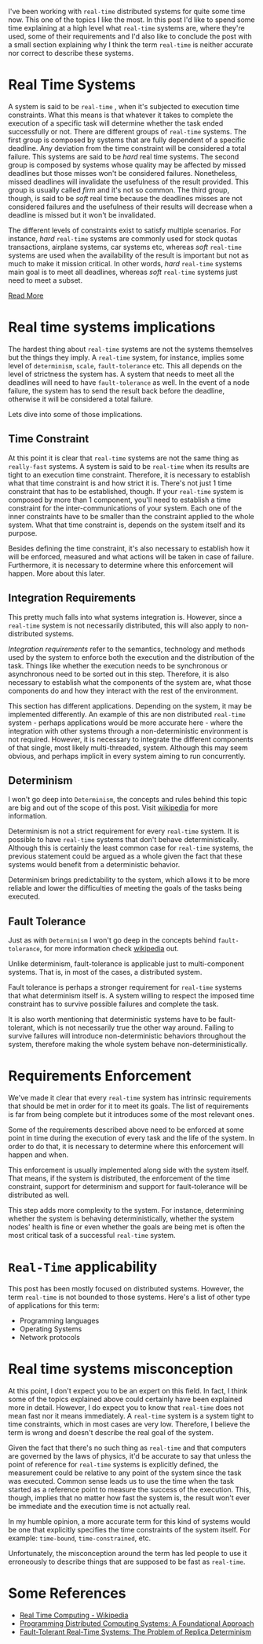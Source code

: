 <!---
$"metadata"$
{
  "md": true,
  "title": "Real-Time Systems: High level introduction",
  "draft": false,
  "slug": "high-level-real-time-systems",
  "tags": [
    "openstack",
    "real-time",
    "distributed",
	"python"
  ]
}
$"metadata"$
-->

I've been working with `real-time` distributed systems for quite some time
now. This one of the topics I like the most. In this post I'd like to
spend some time explaining at a high level what `real-time` systems are, where
they're used, some of their requirements and I'd also like to conclude the post
with a small section explaining why I think the term `real-time` is neither
accurate nor correct to describe these systems.


Real Time Systems
=================

A system is said to be `real-time` , when it's subjected to execution time
constraints. What this means is that whatever it takes to complete the
execution of a specific task will determine whether the task ended successfully
or not. There are different groups of `real-time` systems.  The first group is
composed by systems that are fully dependent of a specific deadline. Any
deviation from the time constraint will be considered a total failure. This
systems are said to be *hard* real time systems. The second group is composed
by systems whose quality may be affected by missed deadlines but those misses
won't be considered failures. Nonetheless, missed deadlines will invalidate the
usefulness of the result provided. This group is usually called *firm* and it's
not so common. The third group, though, is said to be *soft* real time because
the deadlines misses are not considered failures and the usefulness of their
results will decrease when a deadline is missed but it won't be invalidated.

The different levels of constraints exist to satisfy multiple scenarios. For
instance, *hard* `real-time` systems are commonly used for stock quotas
transactions, airplane systems, car systems etc, whereas *soft* `real-time`
systems are used when the availability of the result is important but not as
much to make it mission critical. In other words, *hard* `real-time` systems
main goal is to meet all deadlines, whereas *soft* `real-time` systems just
need to meet a subset.

[Read More](http://en.wikipedia.org/wiki/Real-time_computing)

Real time systems implications
==============================

The hardest thing about `real-time` systems are not the systems themselves but
the things they imply. A `real-time` system, for instance, implies some level
of `determinism`, `scale`, `fault-tolerance` etc. This all depends on the level
of strictness the system has. A system that needs to meet all the deadlines
will need to have `fault-tolerance` as well. In the event of a node failure,
the system has to send the result back before the deadline, otherwise it will
be considered a total failure.

Lets dive into some of those implications.


Time Constraint
---------------

At this point it is clear that `real-time` systems are not the same thing as
`really-fast` systems. A system is said to be `real-time` when its results are
tight to an execution time constraint. Therefore, it is necessary to establish
what that time constraint is and how strict it is. There's not just 1 time
constraint that has to be established, though. If your `real-time` system is
composed by more than 1 component, you'll need to establish a time constraint
for the inter-communications of your system. Each one of the inner constraints
have to be smaller than the constraint applied to the whole system. What that
time constraint is, depends on the system itself and its purpose.

Besides defining the time constraint, it's also necessary to establish how it
will be enforced, measured and what actions will be taken in case of
failure. Furthermore, it is necessary to determine where this enforcement will
happen. More about this later.


Integration Requirements
-------------------------

This pretty much falls into what systems integration is. However, since a
`real-time` system is not necessarily distributed, this will also apply to
non-distributed systems.

*Integration requirements* refer to the semantics, technology and methods used
by the system to enforce both the execution and the distribution of the
task. Things like whether the execution needs to be synchronous or asynchronous
need to be sorted out in this step. Therefore, it is also necessary to
establish what the components of the system are, what those components do and
how they interact with the rest of the environment.

This section has different applications. Depending on the system, it may be
implemented differently. An example of this are non distributed `real-time`
system - perhaps applications would be more accurate here - where the
integration with other systems through a non-deterministic environment is not
required. However, it is necessary to integrate the different components of
that single, most likely multi-threaded, system. Although this may seem
obvious, and perhaps implicit in every system aiming to run concurrently.


Determinism
-----------

I won't go deep into `Determinism`, the concepts and rules behind this topic
are big and out of the scope of this post. Visit [wikipedia](http://en.wikipedia.org/wiki/Determinism_%28disambiguation%29#Computer_science) for more information.

Determinism is not a strict requirement for every `real-time` system. It is
possible to have `real-time` systems that don't behave
deterministically. Although this is certainly the least common case for
`real-time` systems, the previous statement could be argued as a whole given
the fact that these systems would benefit from a deterministic behavior.

Determinism brings predictability to the system, which allows it to be more
reliable and lower the difficulties of meeting the goals of the tasks being
executed.


Fault Tolerance
---------------

Just as with `Determinism` I won't go deep in the concepts behind
`fault-tolerance`, for more information check [wikipedia](http://en.wikipedia.org/wiki/Fault_tolerance) out.

Unlike determinism, fault-tolerance is applicable just to multi-component
systems. That is, in most of the cases, a distributed system.

Fault tolerance is perhaps a stronger requirement for `real-time` systems that
what determinism itself is. A system willing to respect the imposed time
constraint has to survive possible failures and complete the task.

It is also worth mentioning that deterministic systems have to be
fault-tolerant, which is not necessarily true the other way around. Failing to
survive failures will introduce non-deterministic behaviors throughout the
system, therefore making the whole system behave non-deterministically.


Requirements Enforcement
========================

We've made it clear that every `real-time` system has intrinsic requirements
that should be met in order for it to meet its goals. The list of requirements
is far from being complete but it introduces some of the most relevant ones.

Some of the requirements described above need to be enforced at some point in
time during the execution of every task and the life of the system. In order to
do that, it is necessary to determine where this enforcement will happen and
when.

This enforcement is usually implemented along side with the system itself. That
means, if the system is distributed, the enforcement of the time constraint,
support for determinism and support for fault-tolerance will be distributed as well.

This step adds more complexity to the system. For instance, determining whether
the system is behaving deterministically, whether the system nodes' health is
fine or even whether the goals are being met is often the most critical task of
a successful `real-time` system.



`Real-Time` applicability
=========================

This post has been mostly focused on distributed systems. However, the term
`real-time` is not bounded to those systems. Here's a list of other type of
applications for this term:

* Programming languages
* Operating Systems
* Network protocols


Real time systems misconception
===============================

At this point, I don't expect you to be an expert on this field. In fact, I
think some of the topics explained above could certainly have been explained
more in detail. However, I do expect you to know that `real-time` does not mean
fast nor it means immediately. A `real-time` system is a system tight to time
constraints, which in most cases are very low. Therefore, I believe the term is
wrong and doesn't describe the real goal of the system.

Given the fact that there's no such thing as `real-time` and that computers are
governed by the laws of physics, it'd be accurate to say that unless the point
of reference for `real-time` systems is explicitly defined, the measurement
could be relative to any point of the system since the task was
executed. Common sense leads us to use the time when the task started as a
reference point to measure the success of the execution. This, though, implies
that no matter how fast the system is, the result won't ever be immediate and
the execution time is not actually real.

In my humble opinion, a more accurate term for this kind of systems would be
one that explicitly specifies the time constraints of the system itself. For
example: `time-bound`, `time-constrained`, etc.

Unfortunately, the misconception around the term has led people to use it
erroneously to describe things that are supposed to be fast as `real-time`.


Some References
===============

* [Real Time Computing - Wikipedia](http://en.wikipedia.org/wiki/Real-time_computing)
* [Programming Distributed Computing Systems: A Foundational Approach](http://www.amazon.com/gp/product/B00G9U9MBI/ref=kinw_myk_ro_title)
* [Fault-Tolerant Real-Time Systems: The Problem of Replica Determinism](http://www.amazon.com/Fault-Tolerant-Real-Time-Systems-Determinism-International/dp/1475770286/)
